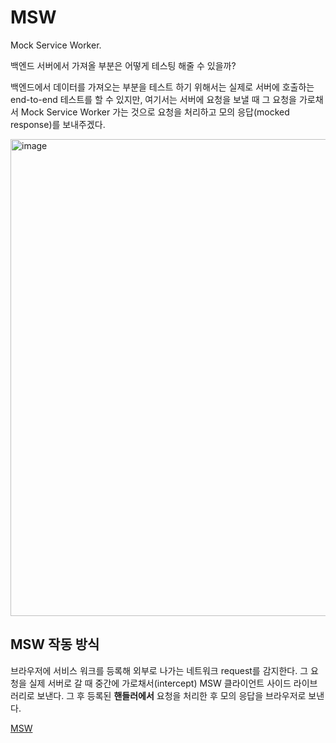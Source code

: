 # MSW

Mock Service Worker.

백엔드 서버에서 가져올 부분은 어떻게 테스팅 해줄 수 있을까?

백엔드에서 데이터를 가져오는 부분을 테스트 하기 위해서는 실제로 서버에 호출하는 end-to-end 테스트를 할 수 있지만, 여기서는 서버에 요청을 보낼 때 그 요청을 가로채서 Mock Service Worker 가는 것으로 요청을 처리하고 모의 응답(mocked response)를 보내주겠다.

<img width="763" alt="image" src="https://github.com/pozafly/TIL/assets/59427983/4596e609-fb92-4f80-b956-bdc0bd8037b2">

<br/>

## MSW 작동 방식

브라우저에 서비스 워크를 등록해 외부로 나가는 네트워크 request를 감지한다. 그 요청을 실제 서버로 갈 때 중간에 가로채서(intercept) MSW 클라이언트 사이드 라이브러리로 보낸다. 그 후 등록된 **핸들러에서** 요청을 처리한 후 모의 응답을 브라우저로 보낸다.

[MSW](https://mswjs.io/docs/getting-started/)

